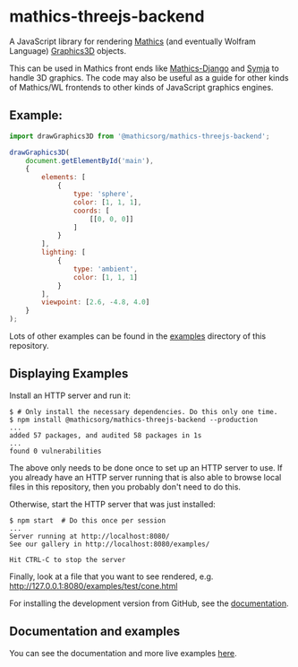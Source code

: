 # mathics-threejs-backend

A JavaScript library for rendering [Mathics](https://mathics.org) (and eventually Wolfram Language) [Graphics3D](https://reference.wolfram.com/language/ref/Graphics3D.html) objects.

This can be used in Mathics front ends like [Mathics-Django](https://pypi.org/project/Mathics-Django/) and [Symja](https://github.com/axkr/symja_android_library) to handle 3D graphics. The code may also be useful as a guide for other kinds of Mathics/WL frontends to other kinds of JavaScript graphics engines.

## Example:
```js
import drawGraphics3D from '@mathicsorg/mathics-threejs-backend';

drawGraphics3D(
    document.getElementById('main'),
    {
        elements: [
            {
                type: 'sphere',
                color: [1, 1, 1],
                coords: [
                    [[0, 0, 0]]
                ]
            }
        ],
        lighting: [
            {
                type: 'ambient',
                color: [1, 1, 1]
            }
        ],
        viewpoint: [2.6, -4.8, 4.0]
    }
);
```

Lots of other examples can be found in the [examples](https://github.com/Mathics3/mathics-threejs-backend/tree/master/examples) directory of this repository.

## Displaying Examples
Install an HTTP server and run it:

```console
$ # Only install the necessary dependencies. Do this only one time.
$ npm install @mathicsorg/mathics-threejs-backend --production
...
added 57 packages, and audited 58 packages in 1s
...
found 0 vulnerabilities
```

The above only needs to be done once to set up an HTTP server to use. If you already have an HTTP server running that is also able to browse local files in this repository, then you probably don't need to do this.

Otherwise, start the HTTP server that was just installed:

```console
$ npm start  # Do this once per session
...
Server running at http://localhost:8080/
See our gallery in http://localhost:8080/examples/

Hit CTRL-C to stop the server
```

Finally, look at a file that you want to see rendered, e.g. http://127.0.0.1:8080/examples/test/cone.html

For installing the development version from GitHub, see the [documentation](https://mathics3.github.io/mathics-threejs-backend/documentation).

## Documentation and examples
You can see the documentation and more live examples [here](https://mathics3.github.io/mathics-threejs-backend).
